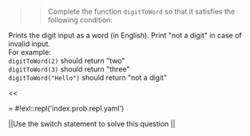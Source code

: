 >>Complete the function <code>digitToWord</code> so that it satisfies the following condition:
<p>Prints the digit input as a word (in English). Print "not a digit" in case of invalid input.<br/>
For example:<br/>
<code>digitToWord(2)</code> should return "two"<br/>
<code>digitToWord(3)</code> should return "three"<br/>
<code>digitToWord("Hello")</code> should return "not a digit"</p><<

= #!exl::repl('index.prob.repl.yaml')

||Use the switch statement to solve this question ||
